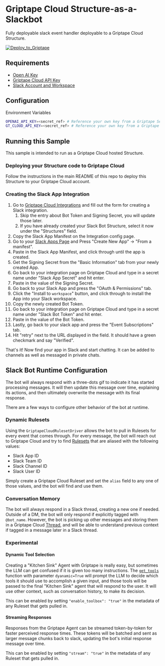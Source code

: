 # Griptape Cloud Structure-as-a-Slackbot

Fully deployable slack event handler deployable to a Griptape Cloud Structure.

[![Deploy_to_Griptape](https://github.com/griptape-ai/griptape-cloud/assets/2302515/4fd57873-5c93-44a8-8fa3-ac1bf7d73bcc)](https://cloud.griptape.ai/structures/create?sample-name=griptape-slack-handler&type=sample)

## Requirements

- [Open AI Key](https://platform.openai.com/api-keys)
- [Griptape Cloud API Key](https://cloud.griptape.ai/configuration/api-keys)
- [Slack Account and Workspace](https://slack.com/)

## Configuration

Environment Variables

```bash
OPENAI_API_KEY=<secret_ref> # Reference your own key from a Griptape Secret
GT_CLOUD_API_KEY=<secret_ref> # Reference your own key from a Griptape Secret
```

## Running this Sample

This sample is intended to run as a Griptape Cloud hosted Structure.

### Deploying your Structure code to Griptape Cloud

Follow the instructions in the main README of this repo to deploy this Structure to your Griptape Cloud account.

### Creating the Slack App Integration

1. Go to [Griptape Cloud Integrations](https://cloud.griptape.ai/structures/create) and fill out the form for creating a Slack integration.
   1. Skip the entry about Bot Token and Signing Secret, you will update those later.
   1. If you have already created your Slack Bot Structure, select it now under the "Structures" field.
1. Copy the Slack App Manifest on the Integration config page.
1. Go to your [Slack Apps Page](https://api.slack.com/apps) and Press "Create New App" -> "From a manifest".
1. Paste in the Slack App Manifest, and click through until the app is created.
1. Get the Signing Secret from the "Basic Information" tab from your newly created App.
1. Go back to your integration page on Griptape Cloud and type in a secret name under "Slack App Secret" and hit enter.
1. Paste in the value of the Signing Secret.
1. Go back to your Slack App and press the "OAuth & Permissions" tab.
1. Click the "Install to `workspace`" button, and click through to install the App into your Slack workspace.
1. Copy the newly created Bot Token.
1. Go back to your integration page on Griptape Cloud and type in a secret name under "Slack Bot Token" and hit enter.
1. Paste in the value of the Bot Token.
1. Lastly, go back to your slack app and press the "Event Subscriptions" tab.
1. Hit "retry" next to the URL displayed in the field. It should have a green checkmark and say "Verified".

That's it! Now find your app in Slack and start chatting. It can be added to channels as well as messaged in private chats.

## Slack Bot Runtime Configuration

The bot will always respond with a three-dots gif to indicate it has started processing messages. It will then update this message over time, explaining its actions, and then ultimately overwrite the message with its final response.

There are a few ways to configure other behavior of the bot at runtime.

### Dynamic Rulesets

Using the `GriptapeCloudRulesetDriver` allows the bot to pull in Rulesets for every event that comes through. For every message, the bot will reach out to Griptape Cloud and try to find [Rulesets](https://cloud.griptape.ai/rulesets) that are aliased with the following values:

- Slack App ID
- Slack Team ID
- Slack Channel ID
- Slack User ID

Simply create a Griptape Cloud Ruleset and set the `alias` field to any one of those values, and the bot will find and use them.

### Conversation Memory

The bot will always respond in a Slack thread, creating a new one if needed. Outside of a DM, the bot will only respond if explicitly tagged with `@bot_name`. However, the bot is picking up other messages and storing them in a Griptape Cloud [Thread](https://cloud.griptape.ai/threads), and will be able to understand previous context if tagged in a message later in a Slack thread.

### Experimental

#### Dynamic Tool Selection

Creating a "Kitchen Sink" Agent with Griptape is really easy, but sometimes the LLM can get confused if it is given too many instructions. The [`get_tools`](griptape_slack_handler/griptape_tool_box.py) function with parameter `dyanamic=True` will prompt the LLM to decide which tools it should use to accomplish a given input, and those tools will be passed to the final "Kitchen Sink" agent that will respond to the user. It will use other context, such as conversation history, to make its decision.

This can be enabled by setting `"enable_toolbox": "true"` in the metadata of any Ruleset that gets pulled in.

#### Streaming Responses

Responses from the Griptape Agent can be streamed token-by-token for faster perceived response times. These tokens will be batched and sent as larger message chunks back to slack, updating the bot's initial response message over time.

This can be enabled by setting `"stream": "true"` in the metadata of any Ruleset that gets pulled in.
